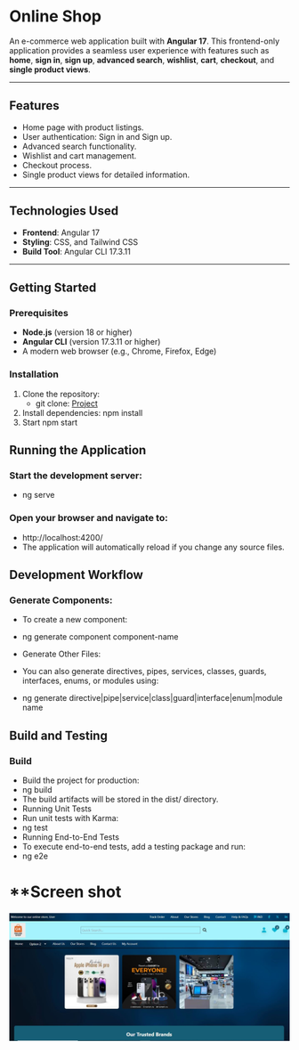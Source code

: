 # **Online Shop**

An e-commerce web application built with **Angular 17**. This frontend-only application provides a seamless user experience with features such as **home**, **sign in**, **sign up**, **advanced search**, **wishlist**, **cart**, **checkout**, and **single product views**.

---

## **Features**
- Home page with product listings.
- User authentication: Sign in and Sign up.
- Advanced search functionality.
- Wishlist and cart management.
- Checkout process.
- Single product views for detailed information.

---

## **Technologies Used**
- **Frontend**: Angular 17
- **Styling**: CSS, and Tailwind CSS
- **Build Tool**: Angular CLI 17.3.11

---

## **Getting Started**

### **Prerequisites**
- **Node.js** (version 18 or higher)
- **Angular CLI** (version 17.3.11 or higher)
- A modern web browser (e.g., Chrome, Firefox, Edge)

### **Installation**
1. Clone the repository:
   - git clone: [Project](https://github.com/gauravk030/gk-angular-online-shop.git)
2. Install dependencies:
   npm install
3. Start
   npm start   

## **Running the Application**

### Start the development server:
- ng serve

### Open your browser and navigate to:
- http://localhost:4200/
- The application will automatically reload if you change any source files.

## **Development Workflow**
### Generate Components:
- To create a new component:
- ng generate component component-name

- Generate Other Files:
- You can also generate directives, pipes, services, classes, guards, interfaces, enums, or modules using:
- ng generate directive|pipe|service|class|guard|interface|enum|module name

## **Build and Testing**
### Build
- Build the project for production:
- ng build
- The build artifacts will be stored in the dist/ directory.
- Running Unit Tests
- Run unit tests with Karma:
- ng test
- Running End-to-End Tests
- To execute end-to-end tests, add a testing package and run:
- ng e2e

# **Screen shot

![alt text](./src/assets/images/screenshot/onlline%20shop%20admin.JPG)





